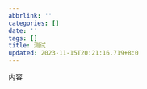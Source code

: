 ```yaml
---
abbrlink: ''
categories: []
date: ''
tags: []
title: 测试
updated: 2023-11-15T20:21:16.719+8:0
---
```

内容

